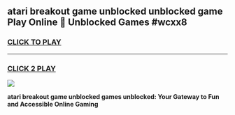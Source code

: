 
## atari breakout game unblocked unblocked game Play Online 👋 Unblocked Games #wcxx8
<h3>
<a href="https://premium.freeplayer.one?title=atari_breakout_game_unblocked&ref=21F">CLICK TO PLAY</a></h3>
<hr>

<h3>
<a href="https://premium.freeplayer.one?title=atari_breakout_game_unblocked&ref=21F">CLICK 2 PLAY</a>
  
</h3>

<a href="https://premium.freeplayer.one?title=atari_breakout_game_unblocked&ref=21F/"><img src="https://clearcache.store/games.png"></a>


**atari breakout game unblocked games unblocked: Your Gateway to Fun and Accessible Online Gaming**
